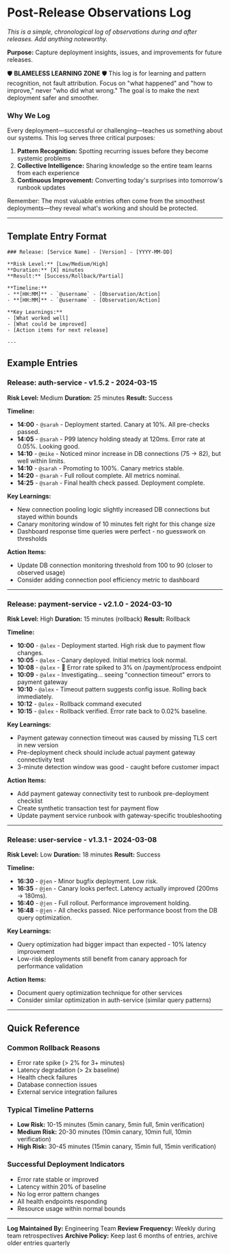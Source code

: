 # Post-Release Observations Log

*This is a simple, chronological log of observations during and after releases. Add anything noteworthy.*

**Purpose:** Capture deployment insights, issues, and improvements for future releases.

🛡️ **BLAMELESS LEARNING ZONE** 🛡️
This log is for learning and pattern recognition, not fault attribution. Focus on "what happened" and "how to improve," never "who did what wrong." The goal is to make the next deployment safer and smoother.

### Why We Log

Every deployment—successful or challenging—teaches us something about our systems. This log serves three critical purposes:

1. **Pattern Recognition:** Spotting recurring issues before they become systemic problems
2. **Collective Intelligence:** Sharing knowledge so the entire team learns from each experience
3. **Continuous Improvement:** Converting today's surprises into tomorrow's runbook updates

Remember: The most valuable entries often come from the smoothest deployments—they reveal what's working and should be protected.

---

## Template Entry Format

```
### Release: [Service Name] - [Version] - [YYYY-MM-DD]

**Risk Level:** [Low/Medium/High]
**Duration:** [X] minutes
**Result:** [Success/Rollback/Partial]

**Timeline:**
- **[HH:MM]** - `@username` - [Observation/Action]
- **[HH:MM]** - `@username` - [Observation/Action]

**Key Learnings:**
- [What worked well]
- [What could be improved]
- [Action items for next release]

---
```

## Example Entries

### Release: auth-service - v1.5.2 - 2024-03-15

**Risk Level:** Medium
**Duration:** 25 minutes
**Result:** Success

**Timeline:**

- **14:00** - `@sarah` - Deployment started. Canary at 10%. All pre-checks passed.
- **14:05** - `@sarah` - P99 latency holding steady at 120ms. Error rate at 0.05%. Looking good.
- **14:10** - `@mike` - Noticed minor increase in DB connections (75 → 82), but well within limits.
- **14:10** - `@sarah` - Promoting to 100%. Canary metrics stable.
- **14:20** - `@sarah` - Full rollout complete. All metrics nominal.
- **14:25** - `@sarah` - Final health check passed. Deployment complete.

**Key Learnings:**

- New connection pooling logic slightly increased DB connections but stayed within bounds
- Canary monitoring window of 10 minutes felt right for this change size
- Dashboard response time queries were perfect - no guesswork on thresholds

**Action Items:**

- Update DB connection monitoring threshold from 100 to 90 (closer to observed usage)
- Consider adding connection pool efficiency metric to dashboard

---

### Release: payment-service - v2.1.0 - 2024-03-10

**Risk Level:** High
**Duration:** 15 minutes (rollback)
**Result:** Rollback

**Timeline:**

- **10:00** - `@alex` - Deployment started. High risk due to payment flow changes.
- **10:05** - `@alex` - Canary deployed. Initial metrics look normal.
- **10:08** - `@alex` - 🚨 Error rate spiked to 3% on /payment/process endpoint
- **10:09** - `@alex` - Investigating... seeing "connection timeout" errors to payment gateway
- **10:10** - `@alex` - Timeout pattern suggests config issue. Rolling back immediately.
- **10:12** - `@alex` - Rollback command executed
- **10:15** - `@alex` - Rollback verified. Error rate back to 0.02% baseline.

**Key Learnings:**

- Payment gateway connection timeout was caused by missing TLS cert in new version
- Pre-deployment check should include actual payment gateway connectivity test
- 3-minute detection window was good - caught before customer impact

**Action Items:**

- Add payment gateway connectivity test to runbook pre-deployment checklist
- Create synthetic transaction test for payment flow
- Update payment service runbook with gateway-specific troubleshooting

---

### Release: user-service - v1.3.1 - 2024-03-08

**Risk Level:** Low
**Duration:** 18 minutes
**Result:** Success

**Timeline:**

- **16:30** - `@jen` - Minor bugfix deployment. Low risk.
- **16:35** - `@jen` - Canary looks perfect. Latency actually improved (200ms → 180ms).
- **16:40** - `@jen` - Full rollout. Performance improvement holding.
- **16:48** - `@jen` - All checks passed. Nice performance boost from the DB query optimization.

**Key Learnings:**

- Query optimization had bigger impact than expected - 10% latency improvement
- Low-risk deployments still benefit from canary approach for performance validation

**Action Items:**

- Document query optimization technique for other services
- Consider similar optimization in auth-service (similar query patterns)

---

## Quick Reference

### Common Rollback Reasons

- Error rate spike (> 2% for 3+ minutes)
- Latency degradation (> 2x baseline)
- Health check failures
- Database connection issues
- External service integration failures

### Typical Timeline Patterns

- **Low Risk:** 10-15 minutes (5min canary, 5min full, 5min verification)
- **Medium Risk:** 20-30 minutes (10min canary, 10min full, 10min verification)
- **High Risk:** 30-45 minutes (15min canary, 15min full, 15min verification)

### Successful Deployment Indicators

- Error rate stable or improved
- Latency within 20% of baseline
- No log error pattern changes
- All health endpoints responding
- Resource usage within normal bounds

---

**Log Maintained By:** Engineering Team
**Review Frequency:** Weekly during team retrospectives
**Archive Policy:** Keep last 6 months of entries, archive older entries quarterly
